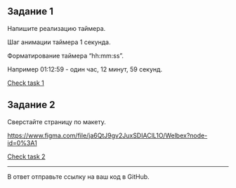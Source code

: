 ## Задание 1

Напишите реализацию таймера.

Шаг анимации таймера 1 секунда.

Форматирование таймера “hh:mm:ss”.

Например 01:12:59 - один час, 12 минут, 59 секунд.

[Check task 1](https://haskiro.github.io/amoCRM-test/task1)

## Задание 2

Сверстайте страницу по макету.

https://www.figma.com/file/ja6QtJ9gv2JuxSDIAClL1O/Welbex?node-id=0%3A1

[Check task 2](https://haskiro.github.io/amoCRM-test/task2)

---

В ответ отправьте ссылку на ваш код в GitHub.
